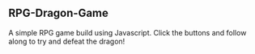 ## RPG-Dragon-Game

A simple RPG game build using Javascript. Click the buttons and follow along to try and defeat the dragon!
